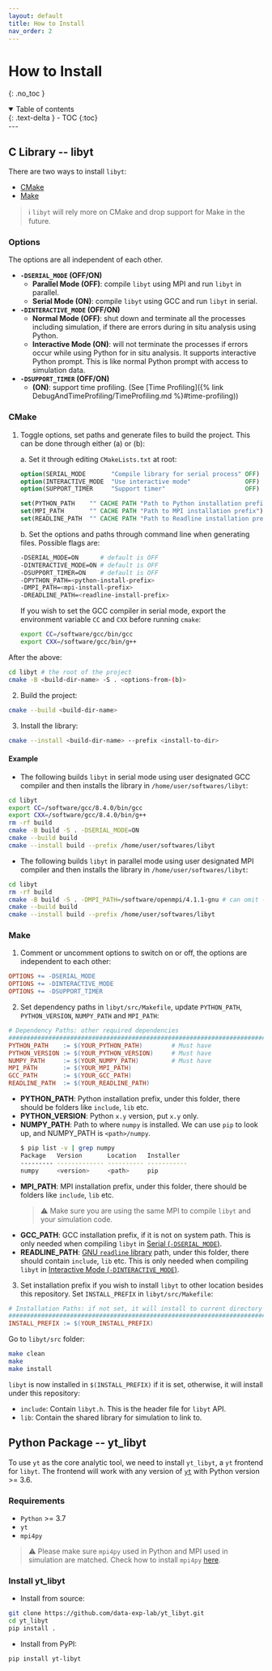 ```yaml
---
layout: default
title: How to Install
nav_order: 2
---
```

# How to Install
{: .no_toc }
<details open markdown="block">
  <summary>
    Table of contents
  </summary>
  {: .text-delta }
- TOC
{:toc}
</details>
---

## C Library -- libyt

There are two ways to install `libyt`:
- [CMake](#cmake)
- [Make](#make)

> :information_source: `libyt` will rely more on CMake and drop support for Make in the future.

### Options
The options are all independent of each other.

- **`-DSERIAL_MODE` (OFF/ON)**
  - **Parallel Mode (OFF)**: compile `libyt` using MPI and run `libyt` in parallel.
  - **Serial Mode (ON)**: compile `libyt` using GCC and run `libyt` in serial.
- **`-DINTERACTIVE_MODE` (OFF/ON)**
  - **Normal Mode (OFF)**: shut down and terminate all the processes including simulation, if there are errors during in situ analysis using Python.
  - **Interactive Mode (ON)**: will not terminate the processes if errors occur while using Python for in situ analysis. It supports interactive Python prompt. This is like normal Python prompt with access to simulation data.
- **`-DSUPPORT_TIMER` (OFF/ON)**
  - **(ON)**: support time profiling. (See [Time Profiling]({% link DebugAndTimeProfiling/TimeProfiling.md %}#time-profiling))

### CMake
1. Toggle options, set paths and generate files to build the project. This can be done through either (a) or (b):

   a. Set it through editing `CMakeLists.txt` at root:

   ```cmake
   option(SERIAL_MODE       "Compile library for serial process" OFF)
   option(INTERACTIVE_MODE  "Use interactive mode"               OFF)
   option(SUPPORT_TIMER     "Support timer"                      OFF)
   
   set(PYTHON_PATH    "" CACHE PATH "Path to Python installation prefix")
   set(MPI_PATH       "" CACHE PATH "Path to MPI installation prefix")
   set(READLINE_PATH  "" CACHE PATH "Path to Readline installation prefix")
   ```
   b. Set the options and paths through command line when generating files. Possible flags are:
   ```bash
   -DSERIAL_MODE=ON      # default is OFF
   -DINTERACTIVE_MODE=ON # default is OFF
   -DSUPPORT_TIMER=ON    # default is OFF
   -DPYTHON_PATH=<python-install-prefix>
   -DMPI_PATH=<mpi-install-prefix>
   -DREADLINE_PATH=<readline-install-prefix>
   ```
   If you wish to set the GCC compiler in serial mode, export the environment variable `CC` and `CXX` before running `cmake`:
   ```bash
   export CC=/software/gcc/bin/gcc
   export CXX=/software/gcc/bin/g++
   ```
After the above:
```bash
cd libyt # the root of the project
cmake -B <build-dir-name> -S . <options-from-(b)>
```

2. Build the project:
```bash
cmake --build <build-dir-name>
```
3. Install the library:
```bash
cmake --install <build-dir-name> --prefix <install-to-dir> 
```

#### Example
- The following builds `libyt` in serial mode using user designated GCC compiler and then installs the library in `/home/user/softwares/libyt`:
```bash
cd libyt
export CC=/software/gcc/8.4.0/bin/gcc
export CXX=/software/gcc/8.4.0/bin/g++
rm -rf build
cmake -B build -S . -DSERIAL_MODE=ON
cmake --build build
cmake --install build --prefix /home/user/softwares/libyt
```

- The following builds `libyt` in parallel mode using user designated MPI compiler and then installs the library in `/home/user/softwares/libyt`:
```bash
cd libyt
rm -rf build
cmake -B build -S . -DMPI_PATH=/software/openmpi/4.1.1-gnu # can omit -DMPI_PATH if it is set in CMakeLists.txt
cmake --build build
cmake --install build --prefix /home/user/softwares/libyt
```

### Make
1. Comment or uncomment options to switch on or off, the options are independent to each other:
```makefile
OPTIONS += -DSERIAL_MODE
OPTIONS += -DINTERACTIVE_MODE
OPTIONS += -DSUPPORT_TIMER
```

2. Set dependency paths in `libyt/src/Makefile`, update `PYTHON_PATH`, `PYTHON_VERSION`, `NUMPY_PATH` and `MPI_PATH`:
```makefile
# Dependency Paths: other required dependencies
##########################################################################
PYTHON_PATH    := $(YOUR_PYTHON_PATH)        # Must have
PYTHON_VERSION := $(YOUR_PYTHON_VERSION)     # Must have
NUMPY_PATH     := $(YOUR_NUMPY_PATH)         # Must have
MPI_PATH       := $(YOUR_MPI_PATH)
GCC_PATH       := $(YOUR_GCC_PATH)
READLINE_PATH  := $(YOUR_READLINE_PATH)
```
- **PYTHON_PATH**: Python installation prefix, under this folder, there should be folders like `include`, `lib` etc.
- **PYTHON_VERSION**: Python `x.y` version, put `x.y` only.
- **NUMPY_PATH**: Path to where `numpy` is installed. We can use `pip` to look up, and NUMPY_PATH is `<path>/numpy`.
  ```bash
  $ pip list -v | grep numpy
  Package   Version       Location   Installer
  --------- ------------- ---------- -----------
  numpy     <version>     <path>     pip
  ```
- **MPI_PATH**: MPI installation prefix, under this folder, there should be folders like `include`, `lib` etc. 
  > :warning: Make sure you are using the same MPI to compile `libyt` and your simulation code.
- **GCC_PATH**: GCC installation prefix, if it is not on system path. This is only needed when compiling `libyt` in [Serial (`-DSERIAL_MODE`)](#options).
- **READLINE_PATH**: [GNU `readline` library](https://tiswww.case.edu/php/chet/readline/rltop.html) path, under this folder, there should contain `include`, `lib` etc. This is only needed when compiling `libyt` in [Interactive Mode (`-DINTERACTIVE_MODE`)](#options).

3. Set installation prefix if you wish to install `libyt` to other location besides this repository. Set `INSTALL_PREFIX` in `libyt/src/Makefile`:
```makefile
# Installation Paths: if not set, it will install to current directory
##########################################################################
INSTALL_PREFIX := $(YOUR_INSTALL_PREFIX)
```
Go to `libyt/src` folder:
```bash
make clean
make
make install
```
`libyt` is now installed in `$(INSTALL_PREFIX)` if it is set, otherwise, it will install under this repository: 
- `include`: Contain `libyt.h`. This is the header file for `libyt` API.
- `lib`: Contain the shared library for simulation to link to.

## Python Package -- yt_libyt
To use `yt` as the core analytic tool, we need to install `yt_libyt`, a `yt` frontend for `libyt`. 
The frontend will work with any version of [`yt`](https://yt-project.org/) with Python version >= 3.6.

### Requirements
- `Python` >= 3.7
- `yt`
- `mpi4py`

> :warning: Please make sure `mpi4py` used in Python and MPI used in simulation are matched. Check how to install `mpi4py` [here](https://mpi4py.readthedocs.io/en/stable/install.html#installation).

### Install yt_libyt
- Install from source:
```bash
git clone https://github.com/data-exp-lab/yt_libyt.git
cd yt_libyt
pip install .
```

- Install from PyPI:
```bash
pip install yt-libyt
```
